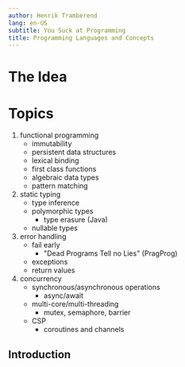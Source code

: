 ```yaml
---
author: Henrik Tramberend
lang: en-US
subtitle: You Suck at Programming
title: Programming Languages and Concepts
---
```


# The Idea

# Topics

1.  functional programming
    - immutability
    - persistent data structures
    - lexical binding
    - first class functions
    - algebraic data types
    - pattern matching
2.  static typing
    - type inference
    - polymorphic types
      - type erasure (Java)
    - nullable types
3.  error handling
    - fail early
      - "Dead Programs Tell no Lies" (PragProg)
    - exceptions
    - return values
4.  concurrency
    - synchronous/asynchronous operations
      - async/await
    - multi-core/multi-threading
      - mutex, semaphore, barrier
    - CSP
      - coroutines and channels

## Introduction
